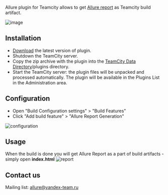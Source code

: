 Allure plugin for Teamcity allows to get [Allure report](https://github.com/allure-framework/allure-core/edit/master/README.md) as Teamcity build artifact.

![image](https://raw.github.com/allure-framework/allure-core/master/allure-dashboard.png)

## Installation

 * [Download](https://github.com/allure-framework/allure-teamcity-plugin/releases/latest) the latest version of plugin.
 * Shutdown the TeamCity server.
 * Copy the zip archive with the plugin into the [TeamCity Data Directory](http://confluence.jetbrains.com/display/TCD8/TeamCity+Data+Directory)/plugins directory.
 * Start the TeamCity server: the plugin files will be unpacked and processed automatically. The plugin will be available in the Plugins List in the Administration area.

## Configuration

 * Open "Build Configuration settings" > "Build Features"
 * Click "Add build feature" > "Allure Report Generation"

![configuration](https://raw.githubusercontent.com/allure-framework/allure-teamcity-plugin/master/img/allure-configuration.png)

## Usage

When the build is done you will get Allure Report as a part of build artifacts - simply open **index.html**
![report](https://raw.githubusercontent.com/allure-framework/allure-teamcity-plugin/master/img/allure-report.png)

## Contact us
Mailing list: [allure@yandex-team.ru](mailto:allure@yandex-team.ru)

